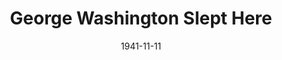 ---
title: George Washington Slept Here
date: 1941-11-11
closing_date: 1941-11-14
layout: productions
featured_image: 
image_caption:
image_credit:
playbill: 
category: 
Theatre: Theatre Jacksonville
Venue: Little Theatre
cast:
  Annabelle Fuller: Rose Marie Schosser
  Clayton Evans: Bishop McCauley
  Hester: Marilyn Burch
  Katie: Eleonor Edwards
  Leggett Frazer: Charles Blum, Jr.
  Madge Fuller: Anne Terry
  Miss Wilcox: Rosemary Dowling
  Mr. Kimber: Charles E. Barnett
  Mr. Prescott: Forrest Bowen
  Mrs. Douglas: Murdina Nelson
  Newton Fuller: William G. Schosser
  Raymond: Charles Jennings
  Renee Leslie: Jerry Eberle
  Steve Eldridge: Earl Moody
  Sue Barrington: Joyce McCauley
  Tommy Hughes: Bob Carter
  Uncle Stanley: Wilbur Masters, Jr.
crew:
  Assistant to Director: Rosemary Dowling
  Director: Mrs. L.D. Behner
  Make-up: 
    - Elmo Lehman
  Make-up Assistant: 
    - Aletha Masters
    - Florence Sanders
    - Mary Kethley
    - Murdina Nelson
    - Sibyl Harris
  Property Assistant: 
    - Dorothy Lupfer
    - Jesse Hoagland
    - Marjorie Jones
    - Stokes Perry
  Props: Elizabeth Hulett
  Stage Crew: 
    - Bishop McCauley
    - Ellis Barnett
    - Gretchen Frizzell
    - J.Ed. Currington
    - Margery Jones
    - Martin Temple
    - Mary Garcia
    - Meta Gilmore
    - Patricia Hulett
    - Ray Sage
    - Stokes Perry
    - W.J. Fouraker, Jr.
  Stage Manager: William Brenner
orchestra:
external_links:
---